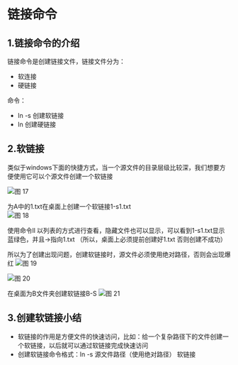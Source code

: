 # 链接命令

## 1.链接命令的介绍
链接命令是创建链接文件，链接文件分为：

* 软连接
* 硬链接
  
命令：
* ln -s  创建软链接
* ln     创建硬链接
  


## 2.软链接
类似于windows下面的快捷方式，当一个源文件的目录层级比较深，我们想要方便使用它可以个源文件创建一个软链接

![图 17](../../images/ae0ec743038b761a1c9d4fb4f34cf34b16de1a0552c95f0756cde67830f2f420.png)  

为A中的1.txt在桌面上创建一个软链接1-s1.txt  
![图 18](../../images/4d254a72009fc44110c4095fd85393e5c1a3b71c56df7a0b8aff3b0e50fc4e84.png)  

使用命令ll 以列表的方式进行查看，隐藏文件也可以显示，可以看到1-s1.txt显示蓝绿色，并且->指向1.txt （所以，桌面上必须提前创建好1.txt 否则创建不成功）

所以为了创建出现问题，创建软链接时，源文件必须使用绝对路径，否则会出现爆红
![图 19](../../images/8826054c902328ef71eb37438270b517a38ee23c656be6c55eb90a49c9e2255f.png)  


![图 20](../../images/48064d08764dec58dc7c648ab00e61db9135f4907264269db8b845c542a80019.png)  


在桌面为B文件夹创建软链接B-S
![图 21](../../images/b4d5c2ca2841034ad5eff9fd8e9ed2d4e3fb3f7e15a5ab130aee9101e8c0130d.png)  


## 3.创建软链接小结
* 软链接的作用是方便文件的快速访问，比如：给一个复杂路径下的文件创建一个软链接，以后就可以通过软链接完成快速访问
* 创建软链接命令格式：ln -s 源文件路径（使用绝对路径） 软链接